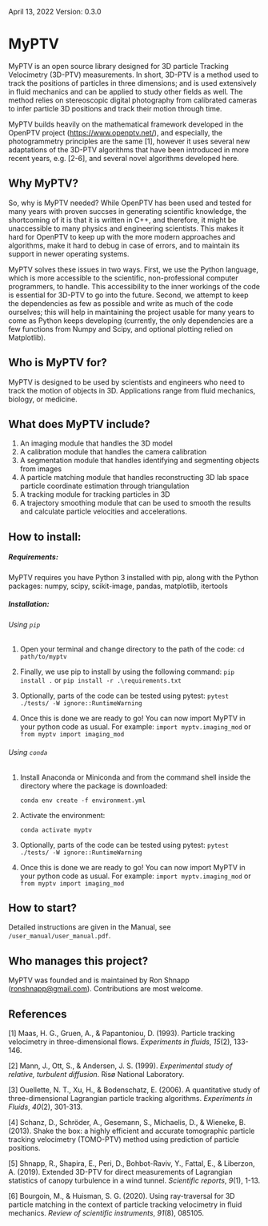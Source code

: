 April 13, 2022
Version: 0.3.0

# MyPTV

MyPTV is an open source library designed for 3D particle Tracking Velocimetry (3D-PTV) measurements. In short, 3D-PTV is a method used to track the positions of particles in three dimensions; and is used extensively in fluid mechanics and can be applied to study other fields as well. The method relies on stereoscopic digital photography from calibrated cameras to infer particle 3D positions and track their motion through time. 

MyPTV builds heavily on the mathematical framework developed in the OpenPTV project (https://www.openptv.net/), and especially, the photogrammetry principles are the same [1], however it uses several new adaptations of the 3D-PTV algorithms that have been introduced in more recent years, e.g. [2-6], and several novel algorithms developed here.

## Why MyPTV?

So, why is MyPTV needed? While OpenPTV has been used and tested for many years with proven succses in generating scientific knowledge, the shortcoming of it is that it is written in C++, and therefore, it might be unaccessible to many physics and engineering scientists. This makes it hard for OpenPTV to keep up with the more modern approaches and algorithms, make it hard to debug in case of errors, and to maintain its support in newer operating systems. 

MyPTV solves these issues in two ways. First, we use the Python language, which is more accessible to the scientific, non-professional computer programmers, to handle. This accessibility to the inner workings of the code is essential for 3D-PTV to go into the future. Second, we attempt to keep the dependencies as few as possible and write as much of the code ourselves; this will help in maintaining the project usable for many years to come as Python keeps developing (currently, the only dependencies are a few functions from Numpy and Scipy, and optional plotting relied on Matplotlib). 

## Who is MyPTV for?

MyPTV is designed to be used by scientists and engineers who need to track the motion of objects in 3D. Applications range from fluid mechanics, biology, or medicine.  

## What does MyPTV include?

1) An imaging module that handles the 3D model
2) A calibration module that handles the camera calibration
3) A segmentation module that handles identifying and segmenting objects from images
4) A particle matching module that handles reconstructing 3D lab space particle coordinate estimation through triangulation
5) A tracking module for tracking particles in 3D
6) A trajectory smoothing module that can be used to smooth the results and calculate particle velocities and accelerations.

## How to install:

##### Requirements:

MyPTV requires you have Python 3 installed with pip, along with the Python packages: numpy, scipy, scikit-image, pandas, matplotlib, itertools

##### Installation:
###### Using `pip`

1) Open your terminal and change directory to the path of the code:
	`cd path/to/myptv` 
	
2) Finally, we use pip to install by using the following command: 
	`pip install .`
or 
	`pip install -r .\requirements.txt`

3) Optionally, parts of the code can be tested using pytest:
	`pytest ./tests/ -W ignore::RuntimeWarning`

4) Once this is done we are ready to go! You can now import MyPTV in your python code as usual. For example:
	`import myptv.imaging_mod`
or 	
   `from myptv import imaging_mod`

###### Using `conda` 

1) Install Anaconda or Miniconda and from the command shell inside the directory
where the package is downloaded:

	`conda env create -f environment.yml`
2) Activate the environment:

	`conda activate myptv`

3) Optionally, parts of the code can be tested using pytest:
	`pytest ./tests/ -W ignore::RuntimeWarning`

4) Once this is done we are ready to go! You can now import MyPTV in your python code as usual. For example:
	`import myptv.imaging_mod`
or 	
   `from myptv import imaging_mod`

## How to start?

Detailed instructions are given in the Manual, see `/user_manual/user_manual.pdf`.

## Who manages this project?

MyPTV was founded and is maintained by Ron Shnapp (ronshnapp@gmail.com). Contributions are most welcome. 

## References

[1] Maas, H. G., Gruen, A., & Papantoniou, D. (1993). Particle tracking velocimetry in three-dimensional flows. *Experiments in fluids*, *15*(2), 133-146.

[2] Mann, J., Ott, S., & Andersen, J. S. (1999). *Experimental study of relative, turbulent diffusion*. Risø National Laboratory.

[3] Ouellette, N. T., Xu, H., & Bodenschatz, E. (2006). A quantitative study of three-dimensional Lagrangian particle tracking algorithms. *Experiments in Fluids*, *40*(2), 301-313.

[4] Schanz, D., Schröder, A., Gesemann, S., Michaelis, D., & Wieneke, B. (2013). Shake the box: a highly efficient and accurate tomographic particle tracking velocimetry (TOMO-PTV) method using prediction of particle positions.

[5] Shnapp, R., Shapira, E., Peri, D., Bohbot-Raviv, Y., Fattal, E., & Liberzon, A. (2019). Extended 3D-PTV for direct measurements of Lagrangian statistics of canopy turbulence in a wind tunnel. *Scientific reports*, *9*(1), 1-13.

[6] Bourgoin, M., & Huisman, S. G. (2020). Using ray-traversal for 3D particle matching in the context of particle tracking velocimetry in fluid mechanics. *Review of scientific instruments*, *91*(8), 085105.